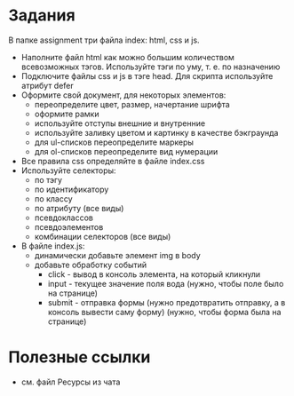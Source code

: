 # Задания

В папке assignment три файла index: html, css и js.

* Наполните файл html как можно большим количеством всевозможных тэгов. Используйте тэги по уму, т. е. по назначению
* Подключите файлы css и js в тэге head. Для скрипта используйте атрибут defer
* Оформите свой документ, для некоторых элементов:
  * переопределите цвет, размер, начертание шрифта
  * оформите рамки
  * используйте отступы внешние и внутренние
  * используйте заливку цветом и картинку в качестве бэкграунда
  * для ul-списков переопределите маркеры
  * для ol-списков переопределите вид нумерации
* Все правила css определяйте в файле index.css
* Используйте селекторы:
  * по тэгу
  * по идентификатору
  * по классу
  * по атрибуту (все виды)
  * псевдоклассов
  * псевдоэлементов
  * комбинации селекторов (все виды)
* В файле index.js:
  * динамически добавьте элемент img в body
  * добавьте обработку событий
    * click - вывод в консоль элемента, на который кликнули
    * input - текущее значение поля вода (нужно, чтобы поле было на странице)
    * submit - отправка формы (нужно предотвратить отправку, а в консоль вывести саму форму) (нужно, чтобы форма была на странице)

# Полезные ссылки

* см. файл Ресурсы из чата
